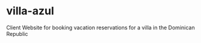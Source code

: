 # villa-azul
Client Website for booking vacation reservations for a villa in the Dominican Republic
